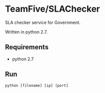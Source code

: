 # TeamFive/SLAChecker

SLA checker service for Government.

Written in python 2.7.

## Requirements

- python 2.7

## Run

	python [filename] [ip] [port]
